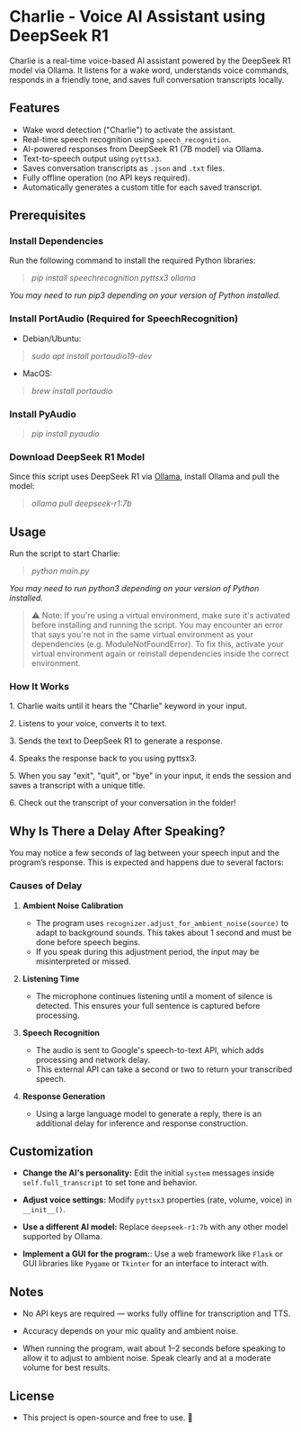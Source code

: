 # **Charlie - Voice AI Assistant using DeepSeek R1**

Charlie is a real-time voice-based AI assistant powered by the DeepSeek R1 model via Ollama. It listens for a wake word, understands voice commands, responds in a friendly tone, and saves full conversation transcripts locally.

## **Features**

* Wake word detection ("Charlie") to activate the assistant.  
* Real-time speech recognition using `speech_recognition`.  
* AI-powered responses from DeepSeek R1 (7B model) via Ollama.  
* Text-to-speech output using `pyttsx3`.  
* Saves conversation transcripts as `.json` and `.txt` files.  
* Fully offline operation (no API keys required).  
* Automatically generates a custom title for each saved transcript.

## **Prerequisites**
### **Install Dependencies**
Run the following command to install the required Python libraries:

> *pip install speechrecognition pyttsx3 ollama*

*You may need to run pip3 depending on your version of Python installed.*

### **Install PortAudio (Required for SpeechRecognition)**
* Debian/Ubuntu:
> *sudo apt install portaudio19-dev*

* MacOS:
> *brew install portaudio*

### **Install PyAudio**
> *pip install pyaudio*
### **Download DeepSeek R1 Model**
Since this script uses DeepSeek R1 via [Ollama](https://ollama.com/), install Ollama and pull the model:
> *ollama pull deepseek-r1:7b*

## **Usage**
Run the script to start Charlie:
> *python main.py*

*You may need to run python3 depending on your version of Python installed.*

> ⚠️ Note: If you're using a virtual environment, make sure it's activated before installing and running the script.
You may encounter an error that says you're not in the same virtual environment as your dependencies (e.g. ModuleNotFoundError).
To fix this, activate your virtual environment again or reinstall dependencies inside the correct environment.

### **How It Works**
1\. Charlie waits until it hears the "Charlie" keyword in your input.

2\. Listens to your voice, converts it to text.

3\. Sends the text to DeepSeek R1 to generate a response.

4\. Speaks the response back to you using pyttsx3.

5\. When you say "exit", "quit", or "bye" in your input, it ends the session and saves a transcript with a unique title.

6\. Check out the transcript of your conversation in the folder!

## Why Is There a Delay After Speaking?

You may notice a few seconds of lag between your speech input and the program’s response. This is expected and happens due to several factors:

### Causes of Delay

1. **Ambient Noise Calibration**
   - The program uses `recognizer.adjust_for_ambient_noise(source)` to adapt to background sounds. This takes about 1 second and must be done before speech begins.
   - If you speak during this adjustment period, the input may be misinterpreted or missed.

2. **Listening Time**
   - The microphone continues listening until a moment of silence is detected. This ensures your full sentence is captured before processing.

3. **Speech Recognition**
   - The audio is sent to Google's speech-to-text API, which adds processing and network delay.
   - This external API can take a second or two to return your transcribed speech.

4. **Response Generation**
   - Using a large language model to generate a reply, there is an additional delay for inference and response construction.

## **Customization**
* **Change the AI's personality:**
Edit the initial `system` messages inside `self.full_transcript` to set tone and behavior.

* **Adjust voice settings:**
Modify `pyttsx3` properties (rate, volume, voice) in `__init__()`.

* **Use a different AI model:**
Replace `deepseek-r1:7b` with any other model supported by Ollama.

* **Implement a GUI for the program:**:
Use a web framework like `Flask` or GUI libraries like `Pygame` or `Tkinter` for an interface to interact with.

## **Notes**
* No API keys are required — works fully offline for transcription and TTS.

* Accuracy depends on your mic quality and ambient noise.

* When running the program, wait about 1–2 seconds before speaking to allow it to adjust to ambient noise. Speak clearly and at a moderate volume for best results.

## **License**
* This project is open-source and free to use. 🙂






